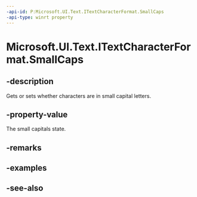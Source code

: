 ```yaml
---
-api-id: P:Microsoft.UI.Text.ITextCharacterFormat.SmallCaps
-api-type: winrt property
---
```


<!-- Property syntax
public Windows.UI.Text.FormatEffect SmallCaps { get;  set; }
-->

# Microsoft.UI.Text.ITextCharacterFormat.SmallCaps

## -description
Gets or sets whether characters are in small capital letters.

## -property-value
The small capitals state.

## -remarks

## -examples

## -see-also
